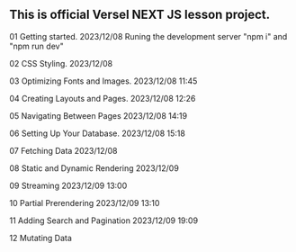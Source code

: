## This is official Versel NEXT JS lesson project.

01 Getting started.
2023/12/08 Runing the development server "npm i" and "npm run dev"

02 CSS Styling.
2023/12/08

03 Optimizing Fonts and Images.
2023/12/08 11:45

04 Creating Layouts and Pages.
2023/12/08 12:26

05 Navigating Between Pages
2023/12/08 14:19

06 Setting Up Your Database.
2023/12/08 15:18

07 Fetching Data 
2023/12/08 

08 Static and Dynamic Rendering
2023/12/09

09 Streaming
2023/12/09 13:00

10 Partial Prerendering 
2023/12/09 13:10

11 Adding Search and Pagination
2023/12/09 19:09

12 Mutating Data
